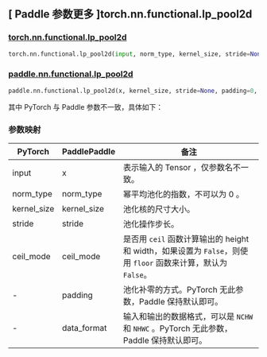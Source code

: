 ## [ Paddle 参数更多 ]torch.nn.functional.lp_pool2d

### [torch.nn.functional.lp_pool2d](https://pytorch.org/docs/stable/generated/torch.nn.functional.lp_pool2d.html#torch.nn.functional.lp_pool2d)

```python
torch.nn.functional.lp_pool2d(input, norm_type, kernel_size, stride=None, ceil_mode=False)
```

### [paddle.nn.functional.lp_pool2d](https://www.paddlepaddle.org.cn/documentation/docs/zh/develop/api/paddle/nn/functional/lp_pool2d_cn.html#lp-pool2d)
```python
paddle.nn.functional.lp_pool2d(x, kernel_size, stride=None, padding=0, ceil_mode=False, data_format="NCL", name=None)
```

其中 PyTorch 与 Paddle 参数不一致，具体如下：

### 参数映射

| PyTorch       | PaddlePaddle | 备注                                                   |
| ------------- | ------------ | ------------------------------------------------------ |
| input         | x            | 表示输入的 Tensor ，仅参数名不一致。  |
| norm_type     | norm_type    | 幂平均池化的指数，不可以为 0 。 |
| kernel_size   | kernel_size  | 池化核的尺寸大小。|
| stride        | stride       | 池化操作步长。|
| ceil_mode     | ceil_mode    | 是否用 `ceil` 函数计算输出的 height 和 width，如果设置为 `False`，则使用 `floor` 函数来计算，默认为 `False`。|
| -             | padding      | 池化补零的方式。PyTorch 无此参数，Paddle 保持默认即可。|
| -             | data_format  | 输入和输出的数据格式，可以是 `NCHW` 和 `NHWC` 。PyTorch 无此参数，Paddle 保持默认即可。|
